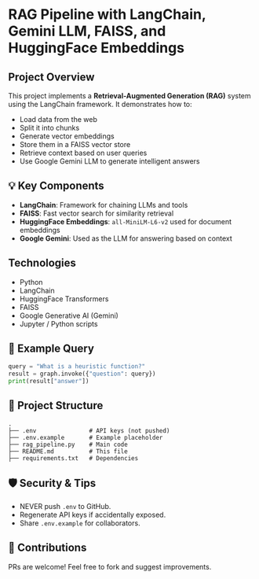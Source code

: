# RAG Pipeline with LangChain, Gemini LLM, FAISS, and HuggingFace Embeddings

##  Project Overview

This project implements a **Retrieval-Augmented Generation (RAG)** system using the LangChain framework. It demonstrates how to:

* Load data from the web
* Split it into chunks
* Generate vector embeddings
* Store them in a FAISS vector store
* Retrieve context based on user queries
* Use Google Gemini LLM to generate intelligent answers

## 💡 Key Components

* **LangChain**: Framework for chaining LLMs and tools
* **FAISS**: Fast vector search for similarity retrieval
* **HuggingFace Embeddings**: `all-MiniLM-L6-v2` used for document embeddings
* **Google Gemini**: Used as the LLM for answering based on context

##  Technologies

* Python
* LangChain
* HuggingFace Transformers
* FAISS
* Google Generative AI (Gemini)
* Jupyter / Python scripts


## 📄 Example Query

```python
query = "What is a heuristic function?"
result = graph.invoke({"question": query})
print(result["answer"])
```

## 📂 Project Structure

```
.
├── .env               # API keys (not pushed)
├── .env.example       # Example placeholder
├── rag_pipeline.py    # Main code
├── README.md          # This file
├── requirements.txt   # Dependencies
```

## 🛡️ Security & Tips

* NEVER push `.env` to GitHub.
* Regenerate API keys if accidentally exposed.
* Share `.env.example` for collaborators.

## 🤝 Contributions

PRs are welcome! Feel free to fork and suggest improvements.


